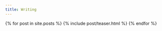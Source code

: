 ```yaml
---
title: Writing
---
```


<div class="teaser-list">
{% for post in site.posts %}
{% include post/teaser.html %}
{% endfor %}
</div>
